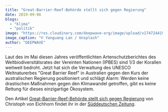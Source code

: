 ```yaml
---
title: "Great-Barrier-Reef-Behörde stellt sich gegen Regierung"
date: 2019-09-06
blogs: 
  - "klima"
  - "politik"
image: "https://res.cloudinary.com/deepwave-org/image/upload/v1747244193/deepwave.org/yanguang-lan-nPtKc0jqNus-unsplash.jpg"
image_caption: "© Yanguang Lan / Unsplash"
author: "DEEPWAVE"
---
```


Laut des im Mai diesen Jahres veröffentlichten Artenschutzberichtes des Weltbiodiversitätsrates der Vereinten Nationen (IPBES) sind 1/3 der Korallen weitweit bedroht. Jetzt hat sich die Verwaltung des UNESCO Weltnaturerbes "Great Barrier Reef" in Australien gegen den Kurs der australischen Regierung positioniert und schlägt Alarm: Werden keine drastischen Maßnahmen gegen den Klimawandel getroffen, gibt es keine Rettung für dieses einzigartige Ökosystem.

Den Artikel [Great-Barrier-Reef-Behörde stellt sich gegen Regierung](https://www.sueddeutsche.de/wissen/korallen-klimawandel-great-barrier-reef-naturschutz-1.4531842) von Christoph von Eichhorn findet ihr in der [Süddeutschen Zeitung](https://www.sueddeutsche.de/).
